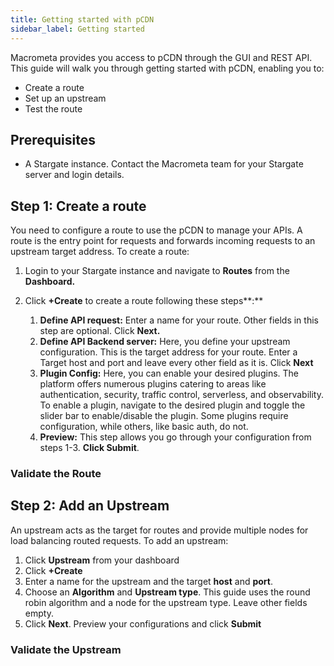 ```yaml
---
title: Getting started with pCDN
sidebar_label: Getting started
---
```


Macrometa provides you access to pCDN through the GUI and REST API. This guide will walk you through getting started with pCDN, enabling you to:

- Create a route
- Set up an upstream
- Test the route

## Prerequisites

- A Stargate instance. Contact the Macrometa team for your Stargate server and login details. 

## Step 1: Create a route

You need to configure a route to use the pCDN to manage your APIs. A route is the entry point for requests and forwards incoming requests to an upstream target address. To create a route:

1. Login to your Stargate instance and navigate to **Routes** from the **Dashboard.**
2. Click **+Create** to create a route following these steps**:**

    1. **Define API request:**  Enter a name for your route. Other fields in this step are optional. Click **Next.**
    1. **Define API Backend server:** Here, you define your upstream configuration. This is the target address for your route. Enter a Target host and port and leave every other field as it is. Click **Next**
    1. **Plugin Config:** Here, you can enable your desired plugins. The platform offers numerous plugins catering to areas like authentication, security, traffic control, serverless, and observability. 
    To enable a plugin, navigate to the desired plugin and toggle the slider bar to enable/disable the plugin. Some plugins require configuration, while others, like basic auth, do not. 
    1. **Preview:** This step allows you go through your configuration from steps 1-3.  **Click Submit**.

### Validate the Route    

## Step 2: Add an Upstream

An upstream acts as the target for routes and provide multiple nodes for load balancing routed requests. To add an upstream:

1. Click **Upstream** from your dashboard
2. Click **+Create** 
3. Enter a name for the upstream and the target **host** and **port**. 
4. Choose an **Algorithm** and **Upstream type**. This guide uses the round robin algorithm and a node for the upstream type. Leave other fields empty. 
5. Click **Next**. Preview your configurations and click **Submit**

### Validate the Upstream    
